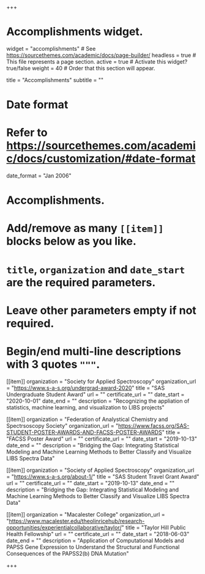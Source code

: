 +++
# Accomplishments widget.
widget = "accomplishments"  # See https://sourcethemes.com/academic/docs/page-builder/
headless = true  # This file represents a page section.
active = true  # Activate this widget? true/false
weight = 40  # Order that this section will appear.

title = "Accomplishments"
subtitle = ""

# Date format
#   Refer to https://sourcethemes.com/academic/docs/customization/#date-format
date_format = "Jan 2006"

# Accomplishments.
#   Add/remove as many `[[item]]` blocks below as you like.
#   `title`, `organization` and `date_start` are the required parameters.
#   Leave other parameters empty if not required.
#   Begin/end multi-line descriptions with 3 quotes `"""`.

[[item]]
  organization = "Society for Applied Spectroscopy"
  organization_url = "https://www.s-a-s.org/undergrad-award-2020"
  title = "SAS Undergraduate Student Award"
  url = ""
  certificate_url = ""
  date_start = "2020-10-01"
  date_end = ""
  description = "Recognizing the appliation of statistics, machine learning, and visualization to LIBS projects"

[[item]]
  organization = "Federation of Analystical Chemistry and Spectrsoscopy Society"
  organization_url = "https://www.facss.org/SAS-STUDENT-POSTER-AWARDS-AND-FACSS-POSTER-AWARDS"
  title = "FACSS Poster Award"
  url = ""
  certificate_url = ""
  date_start = "2019-10-13"
  date_end = ""
  description = "Bridging the Gap: Integrating Statistical Modeling and Machine Learning Methods to Better Classify and Visualize LIBS Spectra Data"

[[item]]
  organization = "Society of Applied Spectroscopy"
  organization_url = "https://www.s-a-s.org/about-1/"
  title = "SAS Student Travel Grant Award"
  url = ""
  certificate_url = ""
  date_start = "2019-10-13"
  date_end = ""
  description = "Bridging the Gap: Integrating Statistical Modeling and Machine Learning Methods to Better Classify and Visualize LIBS Spectra Data"
  
[[item]]
  organization = "Macalester College"
  organization_url = "https://www.macalester.edu/theolinricehub/research-opportunities/experientialcollaborative/taylor/"
  title = "Taylor Hill Public Health Fellowship"
  url = ""
  certificate_url = ""
  date_start = "2018-06-03"
  date_end = ""
  description = "Application of Computational Models and PAPSS Gene Expression to Understand the Structural and Functional Consequences of the PAPSS2(b) DNA Mutation"

+++
